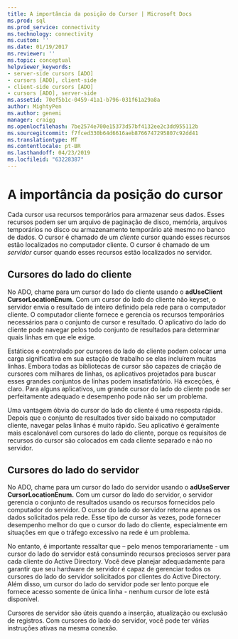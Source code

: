 ```yaml
---
title: A importância da posição do Cursor | Microsoft Docs
ms.prod: sql
ms.prod_service: connectivity
ms.technology: connectivity
ms.custom: ''
ms.date: 01/19/2017
ms.reviewer: ''
ms.topic: conceptual
helpviewer_keywords:
- server-side cursors [ADO]
- cursors [ADO], client-side
- client-side cursors [ADO]
- cursors [ADO], server-side
ms.assetid: 70ef5b1c-0459-41a1-b796-031f61a29a8a
author: MightyPen
ms.author: genemi
manager: craigg
ms.openlocfilehash: 7be2574e700e15373d57bf4132ee2c3dd955112b
ms.sourcegitcommit: f7fced330b64d6616aeb8766747295807c92dd41
ms.translationtype: MT
ms.contentlocale: pt-BR
ms.lasthandoff: 04/23/2019
ms.locfileid: "63228387"
---
```

# <a name="the-significance-of-cursor-location"></a>A importância da posição do cursor
Cada cursor usa recursos temporários para armazenar seus dados. Esses recursos podem ser um arquivo de paginação de disco, memória, arquivos temporários no disco ou armazenamento temporário até mesmo no banco de dados. O cursor é chamado de um *cliente* cursor quando esses recursos estão localizados no computador cliente. O cursor é chamado de um *servidor* cursor quando esses recursos estão localizados no servidor.  
  
## <a name="client-side-cursors"></a>Cursores do lado do cliente  
 No ADO, chame para um cursor do lado do cliente usando o **adUseClient CursorLocationEnum.** Com um cursor do lado do cliente não keyset, o servidor envia o resultado de inteiro definido pela rede para o computador cliente. O computador cliente fornece e gerencia os recursos temporários necessários para o conjunto de cursor e resultado. O aplicativo do lado do cliente pode navegar pelos todo conjunto de resultados para determinar quais linhas em que ele exige.  
  
 Estáticos e controlado por cursores do lado do cliente podem colocar uma carga significativa em sua estação de trabalho se elas incluírem muitas linhas. Embora todas as bibliotecas de cursor são capazes de criação de cursores com milhares de linhas, os aplicativos projetados para buscar esses grandes conjuntos de linhas podem insatisfatório. Há exceções, é claro. Para alguns aplicativos, um grande cursor do lado do cliente pode ser perfeitamente adequado e desempenho pode não ser um problema.  
  
 Uma vantagem óbvia do cursor do lado do cliente é uma resposta rápida. Depois que o conjunto de resultados tiver sido baixado no computador cliente, navegar pelas linhas é muito rápido. Seu aplicativo é geralmente mais escalonável com cursores do lado do cliente, porque os requisitos de recursos do cursor são colocados em cada cliente separado e não no servidor.  
  
## <a name="server-side-cursors"></a>Cursores do lado do servidor  
 No ADO, chame para um cursor do lado do servidor usando o **adUseServer CursorLocationEnum.** Com um cursor do lado do servidor, o servidor gerencia o conjunto de resultados usando os recursos fornecidos pelo computador do servidor. O cursor do lado do servidor retorna apenas os dados solicitados pela rede. Esse tipo de cursor às vezes, pode fornecer desempenho melhor do que o cursor do lado do cliente, especialmente em situações em que o tráfego excessivo na rede é um problema.  
  
 No entanto, é importante ressaltar que – pelo menos temporariamente - um cursor do lado do servidor está consumindo recursos preciosos server para cada cliente do Active Directory. Você deve planejar adequadamente para garantir que seu hardware de servidor é capaz de gerenciar todos os cursores do lado do servidor solicitados por clientes do Active Directory. Além disso, um cursor do lado do servidor pode ser lento porque ele fornece acesso somente de única linha - nenhum cursor de lote está disponível.  
  
 Cursores de servidor são úteis quando a inserção, atualização ou exclusão de registros. Com cursores do lado do servidor, você pode ter várias instruções ativas na mesma conexão.
